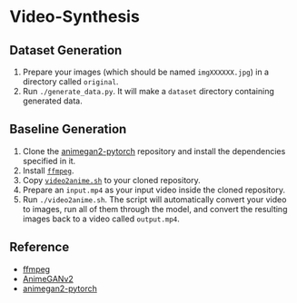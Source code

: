 # Video-Synthesis

## Dataset Generation

1. Prepare your images (which should be named `imgXXXXXX.jpg`) in a directory called `original`.
2. Run `./generate_data.py`. It will make a `dataset` directory containing generated data.

## Baseline Generation

1. Clone the [animegan2-pytorch](https://github.com/bryandlee/animegan2-pytorch) repository and install the dependencies specified in it.
2. Install [`ffmpeg`](https://ffmpeg.org/).
3. Copy [`video2anime.sh`](video2anime.sh) to your cloned repository.
4. Prepare an `input.mp4` as your input video inside the cloned repository.
5. Run `./video2anime.sh`. The script will automatically convert your video to images, run all of them through the model, and convert the resulting images back to a video called `output.mp4`.

## Reference

- [ffmpeg](https://ffmpeg.org/)
- [AnimeGANv2](https://github.com/TachibanaYoshino/AnimeGANv2)
- [animegan2-pytorch](https://github.com/bryandlee/animegan2-pytorch)
